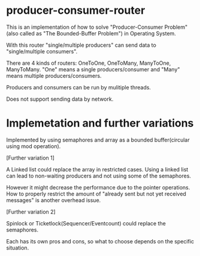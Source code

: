 # producer-consumer-router
This is an implementation of how to solve "Producer-Consumer Problem"(also called as "The Bounded-Buffer Problem") in Operating System.

With this router "single/multiple producers" can send data to "single/multiple consumers".

There are 4 kinds of routers: OneToOne, OneToMany, ManyToOne, ManyToMany.
"One" means a single producers/consumer and "Many" means multiple producers/consumers.

Producers and consumers can be run by mulitiple threads.

Does not support sending data by network.

# Implemetation and further variations

Implemented by using semaphores and array as a bounded buffer(circular using mod operation).

[Further variation 1]

A Linked list could replace the array in restricted cases. Using a linked list can lead to non-waiting producers and not using some of the semaphores. 

However it might decrease the performance due to the pointer operations. How to properly restrict the amount of "already sent but not yet received messages" is another overhead issue.

[Further variation 2]

Spinlock or Ticketlock(Sequencer/Eventcount) could replace the semaphores. 

Each has its own pros and cons, so what to choose depends on the specific situation.
